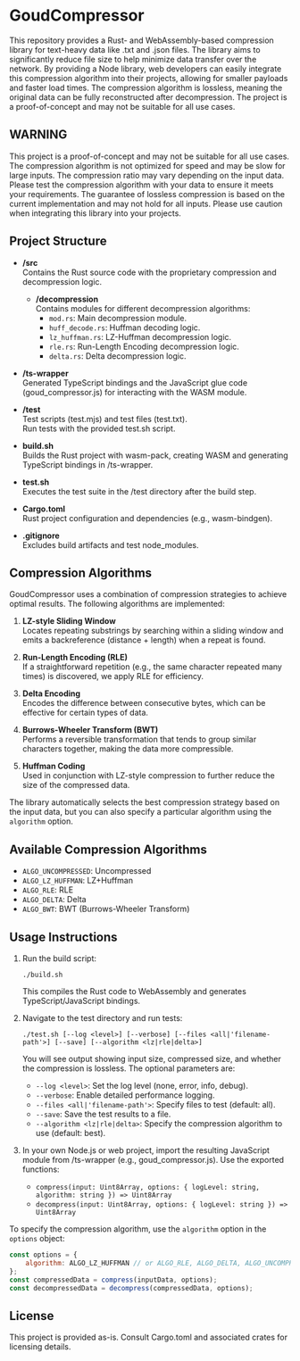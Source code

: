 # GoudCompressor

This repository provides a Rust- and WebAssembly-based compression library for text-heavy data like .txt and .json files. The library aims to significantly reduce file size to help minimize data transfer over the network. By providing a Node library, web developers can easily integrate this compression algorithm into their projects, allowing for smaller payloads and faster load times. The compression algorithm is lossless, meaning the original data can be fully reconstructed after decompression. The project is a proof-of-concept and may not be suitable for all use cases.

## WARNING

This project is a proof-of-concept and may not be suitable for all use cases. The compression algorithm is not optimized for speed and may be slow for large inputs. The compression ratio may vary depending on the input data. Please test the compression algorithm with your data to ensure it meets your requirements. The guarantee of lossless compression is based on the current implementation and may not hold for all inputs. Please use caution when integrating this library into your projects.

## Project Structure

- **/src**  
  Contains the Rust source code with the proprietary compression and decompression logic.

  - **/decompression**  
    Contains modules for different decompression algorithms:
    - `mod.rs`: Main decompression module.
    - `huff_decode.rs`: Huffman decoding logic.
    - `lz_huffman.rs`: LZ-Huffman decompression logic.
    - `rle.rs`: Run-Length Encoding decompression logic.
    - `delta.rs`: Delta decompression logic.

- **/ts-wrapper**  
  Generated TypeScript bindings and the JavaScript glue code (goud_compressor.js) for interacting with the WASM module.

- **/test**  
  Test scripts (test.mjs) and test files (test.txt).  
  Run tests with the provided test.sh script.

- **build.sh**  
  Builds the Rust project with wasm-pack, creating WASM and generating TypeScript bindings in /ts-wrapper.

- **test.sh**  
  Executes the test suite in the /test directory after the build step.

- **Cargo.toml**  
  Rust project configuration and dependencies (e.g., wasm-bindgen).

- **.gitignore**  
  Excludes build artifacts and test node_modules.

## Compression Algorithms

GoudCompressor uses a combination of compression strategies to achieve optimal results. The following algorithms are implemented:

1. **LZ-style Sliding Window**  
    Locates repeating substrings by searching within a sliding window and emits a backreference (distance + length) when a repeat is found.

2. **Run-Length Encoding (RLE)**  
    If a straightforward repetition (e.g., the same character repeated many times) is discovered, we apply RLE for efficiency.

3. **Delta Encoding**  
    Encodes the difference between consecutive bytes, which can be effective for certain types of data.

4. **Burrows-Wheeler Transform (BWT)**  
    Performs a reversible transformation that tends to group similar characters together, making the data more compressible.

5. **Huffman Coding**  
    Used in conjunction with LZ-style compression to further reduce the size of the compressed data.

The library automatically selects the best compression strategy based on the input data, but you can also specify a particular algorithm using the `algorithm` option.

## Available Compression Algorithms

- `ALGO_UNCOMPRESSED`: Uncompressed
- `ALGO_LZ_HUFFMAN`: LZ+Huffman
- `ALGO_RLE`: RLE
- `ALGO_DELTA`: Delta
- `ALGO_BWT`: BWT (Burrows-Wheeler Transform)

## Usage Instructions

1. Run the build script:  
   ```
   ./build.sh
   ```
   This compiles the Rust code to WebAssembly and generates TypeScript/JavaScript bindings.

2. Navigate to the test directory and run tests:  
   ```
   ./test.sh [--log <level>] [--verbose] [--files <all|'filename-path'>] [--save] [--algorithm <lz|rle|delta>]
   ```
   You will see output showing input size, compressed size, and whether the compression is lossless. The optional parameters are:
   - `--log <level>`: Set the log level (none, error, info, debug).
   - `--verbose`: Enable detailed performance logging.
   - `--files <all|'filename-path'>`: Specify files to test (default: all).
   - `--save`: Save the test results to a file.
   - `--algorithm <lz|rle|delta>`: Specify the compression algorithm to use (default: best).

3. In your own Node.js or web project, import the resulting JavaScript module from /ts-wrapper (e.g., goud_compressor.js). Use the exported functions:
   - `compress(input: Uint8Array, options: { logLevel: string, algorithm: string }) => Uint8Array`
   - `decompress(input: Uint8Array, options: { logLevel: string }) => Uint8Array`

To specify the compression algorithm, use the `algorithm` option in the `options` object:

```javascript
const options = {
    algorithm: ALGO_LZ_HUFFMAN // or ALGO_RLE, ALGO_DELTA, ALGO_UNCOMPRESSED
};
const compressedData = compress(inputData, options);
const decompressedData = decompress(compressedData, options);
```

## License

This project is provided as-is. Consult Cargo.toml and associated crates for licensing details.
